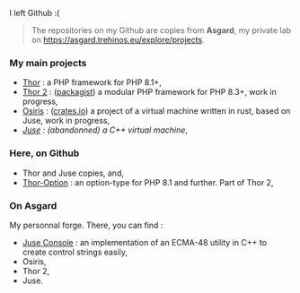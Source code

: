 I left Github :(

> The repositories on my Github are copies from **Asgard**, my private lab on https://asgard.trehinos.eu/explore/projects.

### My main projects
 - [Thor](https://asgard.trehinos.eu/Trehinos/Thor) : a PHP framework for PHP 8.1+,
 - [Thor 2](https://asgard.trehinos.eu/thor2) : ([packagist](https://packagist.org/users/Trehinos/packages/)) a modular PHP framework for PHP 8.3+, work in progress,
 - [Osiris](https://asgard.trehinos.eu/osiris) : ([crates.io](https://crates.io/users/Trehinos)) a project of a virtual machine written in rust, based on Juse, work in progress,
 - _[Juse](https://asgard.trehinos.eu/Trehinos/Juse) : (abandonned) a C++ virtual machine_,

### Here, on Github
 - Thor and Juse copies, and,
 - [Thor-Option](https://github.com/Trehinos/thor-option) : an option-type for PHP 8.1 and further. Part of Thor 2,

### On Asgard
My personnal forge. There, you can find :
 - [Juse Console](https://asgard.trehinos.eu/Trehinos/juse_console) : an implementation of an ECMA-48 utility in C++ to create control strings easily,
 - Osiris,
 - Thor 2,
 - Juse.
